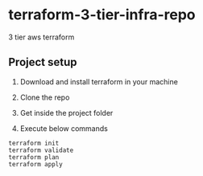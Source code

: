 # terraform-3-tier-infra-repo
3 tier aws terraform

## Project setup

1. Download and install terraform in your machine

2. Clone the repo

3. Get inside the project folder

4. Execute below commands

```
terraform init
terraform validate
terraform plan
terraform apply
```